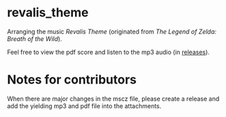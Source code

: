# revalis_theme

Arranging the music *Revalis Theme*
(originated from *The Legend of Zelda: Breath of the Wild*).

Feel free to view the pdf score and listen to the mp3 audio
(in [releases](https://github.com/jdfzmois/revalis_theme/releases)).

# Notes for contributors

When there are major changes in the mscz file,
please create a release and add the yielding mp3 and pdf file into the attachments.
